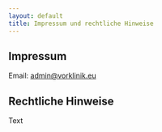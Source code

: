 ```yaml
---
layout: default
title: Impressum und rechtliche Hinweise
---
```

## Impressum
Email: admin@vorklinik.eu

## Rechtliche Hinweise
Text
